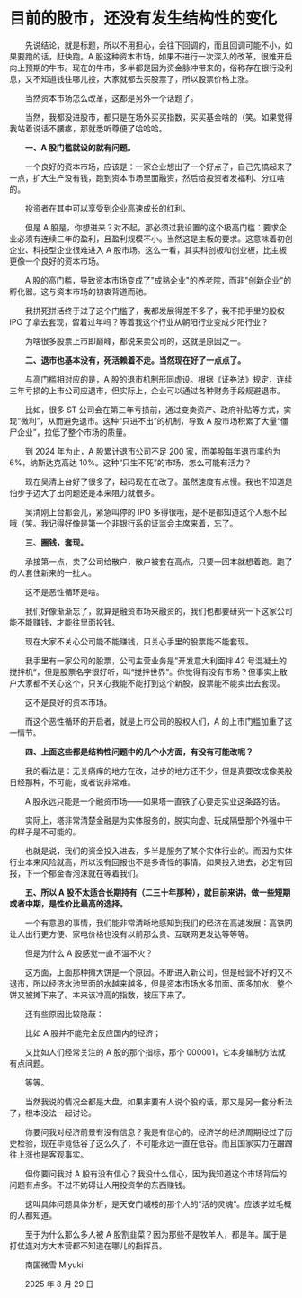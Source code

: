 # 目前的股市，还没有发生结构性的变化

　　先说结论，就是标题，所以不用担心，会往下回调的，而且回调可能不小，如果要跑的话，赶快跑。A 股这种资本市场，如果不进行一次深入的改革，很难开启向上预期的牛市。现在的牛市，多半都是因为资金脉冲带来的，俗称存在银行没利息，又不知道钱往哪儿投，大家就都去买股票了，所以股票价格上涨。

　　当然资本市场怎么改革，这都是另外一个话题了。

　　当然，我都没进股市，都只是在场外买买指数，买买基金啥的（笑。如果觉得我站着说话不腰疼，那就悉听尊便了哈哈哈。

　　**一、A 股门槛就设的就有问题。**

　　一个良好的资本市场，应该是：一家企业想出了一个好点子，自己先搞起来了一点，扩大生产没有钱，跑到资本市场里面融资，然后给投资者发福利、分红啥的。

　　投资者在其中可以享受到企业高速成长的红利。

　　但是 A 股是，你想进来？对不起，那必须过我设置的这个极高门槛：要求企业必须有连续三年的盈利，且盈利规模不小。当然这是主板的要求。这意味着初创企业、科技型企业很难进入 A 股市场。这么一看，其实科创板和创业板，比主板更像一个良好的资本市场。

　　A 股的高门槛，导致资本市场变成了"成熟企业"的养老院，而非"创新企业"的孵化器。这与资本市场的初衷背道而驰。

　　我拼死拼活终于过了这个门槛了，我都发展得差不多了，我不把手里的股权 IPO 了拿去套现，留着过年吗？等着我这个行业从朝阳行业变成夕阳行业？

　　为啥很多股票上市即巅峰，都说来卖公司的，这就是原因之一。

　　**二、退市也基本没有，死活赖着不走。当然现在好了一点点了。**

　　与高门槛相对应的是，A 股的退市机制形同虚设。根据《证券法》规定，连续三年亏损的上市公司应退市，但实际上，企业可以通过各种财务手段规避退市。

　　比如，很多 ST 公司会在第三年亏损前，通过变卖资产、政府补贴等方式，实现“微利”，从而避免退市。这种“只进不出”的机制，导致 A 股市场积累了大量“僵尸企业”，拉低了整个市场的质量。

　　到 2024 年为止，A 股累计退市公司不足 200 家，而美股每年退市率约为 6%，纳斯达克高达 10%。这种“只生不死”的市场，怎么可能有活力？

　　现在吴清上台好了很多了，起码现在在改了。虽然速度有点慢。我也不知道是怕步子迈大了出问题还是本来阻力就很多。

　　吴清刚上台那会儿，紧急叫停的 IPO 多得很哦，是不是都知道这个人惹不起哦（笑。我记得好像是第一个非银行系的证监会主席来着，忘了。

　　**三、圈钱，套现。**

　　承接第一点，卖了公司给散户，散户被套在高点，只要一回本就想着跑。跑了的人套住新来的一批人。

　　这不是恶性循环是啥。

　　我们好像渐渐忘了，就算是融资市场来融资的，我们也都要研究一下这家公司能不能赚钱，才能往里面投钱。

　　现在大家不关心公司能不能赚钱，只关心手里的股票能不能套现。

　　我手里有一家公司的股票，公司主营业务是”开发意大利面拌 42 号混凝土的搅拌机“，但是股票名字很好听，叫“搅拌世界”。你觉得有没有市场？但事实上散户大家都不关心这个，只关心我能不能打到这个新股，股票能不能卖出去套现。

　　这不是良好的资本市场。

　　而这个恶性循环的开启者，就是上市公司的股权人们，A 的上市门槛加重了这一情节。

　　**四、上面这些都是结构性问题中的几个小方面，有没有可能改呢？**

　　我的看法是：无关痛痒的地方在改，进步的地方还不少，但是真要改成像美股日经那种，不可能，或者说非常难。

　　A 股永远只能是一个融资市场——如果塔一直铁了心要走实业这条路的话。

　　实际上，塔非常清楚金融是为实体服务的，脱实向虚、玩成隔壁那个外强中干的样子是不可能的。

　　也就是说，我们的资金投入进去，多半是服务了某个实体行业的。而因为实体行业本来风险就高，所以没有回报也不是多奇怪的事情。如果投入进去，必定有回报，下一个郁金香泡沫就在等着我们。

　　**五、所以 A 股不太适合长期持有（二三十年那种），就目前来讲，做一些短期或者中期，是性价比最高的选择。**

　　一个有意思的事情，我们能非常清晰地感知到我们的经济在高速发展：高铁网让人出行更方便、家电价格也没有以前那么贵、互联网更发达等等等。

　　但是为什么 A 股感觉一直不温不火？

　　这方面，上面那种摊大饼是一个原因。不断进入新公司，但是经营不好的又不退市，所以经济水池里面的水越来越多，但是资本市场水多加面、面多加水，整个饼又被摊下来了。本来该冲高的指数，被压下来了。

　　还有些原因比较隐蔽：

　　比如 A 股并不能完全反应国内的经济；

　　又比如人们经常关注的 A 股的那个指标，那个 000001，它本身编制方法就有点问题。

　　等等。

　　当然我说的情况全都是大盘，如果非要有人说个股的话，那又是另一套分析法了，根本没法一起讨论。

　　你要问我对经济前景有没有信息？我是有信心的。经济学的经济周期经过了历史检验，现在毕竟低谷了这么久了，不可能永远一直在低谷。而且国家实力在蹭蹭往上涨也是客观事实。

　　但你要问我对 A 股有没有信心？我没什么信心，因为我知道这个市场背后的问题有点多。不过不妨碍让人用投资学的东西赚钱。

　　这叫具体问题具体分析，是天安门城楼的那个人的“活的灵魂”。应该学过毛概的人都知道。

　　至于为什么那么多人被 A 股割韭菜？因为那些不是牧羊人，都是羊。属于是打仗连对方大本营都不知道在哪儿的指挥员。



　　南国微雪 Miyuki

　　2025 年 8 月 29 日